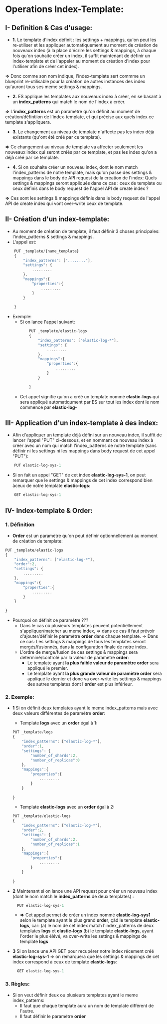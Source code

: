# Operations Index-Template:
## I- Definition & Cas d'usage:
- **1.** Le template d'index définit : les settings + mappings, qu'on peut les re-utiliser et les appliquer automatiquement 
au moment de création de nouveaux index (à la place d'écrire les settings & mappings,  à chaque fois qu'on souhaite créer un index, il suffit maintenant de définir un index-template et de l'appeler au moment de création d'index pour l'utiliser afin de créer cet index).

**=>** Donc comme son nom indique, l'index-template sert commme un blueprint re-utilisable pour la création de autres instances des index qu'auront tous ses meme settings & mappings.

- **2.** ES applique les templates aux nouveaux index à créer, en se basant à un **index_patterns** qui match le nom de l'index à créer.

**=>** L'**index_patterns** est un paramètre qu'on définit au moment de création/défintiion de l'index-template, et qui précise aux quels index ce template s'appliquera.

- **3.** Le changement au niveau de template n'affecte pas les index déjà existants (qu'ont été créé par ce template).

**=>** Ce changement au niveau de template va affecter seulement les nouveaux index qui seront créés par ce template, et pas les index qu'on a déjà créé par ce template.

- **4.** Si on souhaite créer un nouveau index, dont le nom match l'index_patterns de notre template, mais qu'on passe des settings & mappings dans le body de API request de la création de l'index: Quels settings & mappings seront appliqués dans ce cas : ceux de template ou ceux définis dans le body request de l'appel API de create index ?

**=>** Ces sont les settings & mappings définis dans le body request de l'appel API de create index qui vont over-write ceux de template.

## II- Création d'un index-template:
- Au moment de création de template, il faut définir 3 choses principales: l'index_patterns & settings & mappings.
- L'appel est:
```javascript
    PUT _template/{name_template}
    {
        "index_patterns": ["........"],
        "settings": {
            .........
        },
        "mappings":{
            "properties":{
                .........
            }
        }
         
    }
  ```
- Exemple:
  - Si on lance l'appel suivant:
    ```javascript
        PUT _template/elastic-logs
        {
            "index_patterns": ["elastic-log-*"],
            "settings": {
                .........
            },
            "mappings":{
                "properties":{
                    .........
                }
            }
            
        }
    ```
   - Cet appel signifie qu'on a créé un template nommé **elastic-logs** qui sera appliqué automatiqument par ES sur tout les index dont le nom commence par **elastic-log-**


## III- Application d'un index-template à des index:
- Afin d'appliquer un template déjà défini sur un nouveau index, il suffit de lancer l'appel "PUT" ci-dessous, et en nommant ce nouveau index à créer avec un nom qui match l'index_patterns de notre template (sans définir ni les settings ni les mappings dans body request de cet appel "PUT"):

```javascript
    PUT elastic-log-sys-1
```
- Si on fait un appel "GET" de cet index **elastic-log-sys-1**, on peut remarquer que le settings & mappings de cet index correspond bien àceux de notre template **elastic-logs**:
```javascript
    GET elastic-log-sys-1
```
## IV- Index-template & Order:
### 1. Définition
- **Order** est un paramètre qu'on peut définir optionnellement au moment de création de template:
```javascript
PUT _template/elastic-logs
{
    "index_patterns": ["elastic-log-*"],
    "order":2,
    "settings": {
        .........
    },
    "mappings":{
        "properties":{
            .........
        }
    }
            
}
```
- Pourquoi on définit ce paramètre ???
    - Dans le cas où plusieurs templates peuvent potentiellement s'appliquer/matcher au meme index, => dans ce cas il faut prévoir d'ajouter/définir le paramètre **order** dans chaque template.
    => Dans ce cas: Les settings & mappings de tous les templates seront mergés/fusionnés, dans la configuration finale de notre index.
    - L'ordre de merge/fusion de ces settings & mappings sera determiné/controlé par la valeur de paramètre **order**:
      - Le template ayant **la plus faible valeur de paramètre order** sera appliqué le premier.
      - Le template ayant **la plus grande valeur de paramètre order** sera appliqué le dernier et donc va over-write les settings & mappings des autres templates dont l'**order** est plus inférieur.
### 2. Exemple:
- **1** Si on définit deux templates ayant le meme index_patterns mais avec deux valeurs différentes de paramètre **order**:
    - Template **logs** avec un **order** égal à 1:
    ```javascript
    PUT _template/logs
    {
        "index_patterns": ["elastic-log-*"],
        "order":1,
        "settings": {
            "number_of_shards":2,
            "number_of_replicas":0
        },
        "mappings":{
            "properties":{
                .........
            }
        }
                
    }
    ```
    - Template **elastic-logs** avec un **order** égal à 2:
    ```javascript
    PUT _template/elastic-logs
    {
        "index_patterns": ["elastic-log-*"],
        "order":2,
        "settings": {
            "number_of_shards":2,
            "number_of_replicas":1
        },
        "mappings":{
            "properties":{
                .........
            }
        }
                
    }
    ```
- **2** Maintenant si on lance une API request pour créer un nouveau index (dont le nom match le **index_patterns** de deux templates) :
  ```javascript
    PUT elastic-log-sys-1
  ```
    - **=>** Cet appel permet de créer un index nommé **elastic-log-sys1** selon le template ayant le plus grand **order**, çàd le template **elastic-logs**, car: (a) le nom de cet index match l'index_patterns de deux templates **logs** et **elastic-logs** (b) le template **elastic-logs**, ayant l'order le plus élévé, va over-write les settings & mappings de template **logs**

- **3** Si on lance une API GET pour recupérer notre index récement créé **elastic-log-sys-1** => on remarquera que les settings & mappings de cet index  correspond à ceux de template  **elastic-logs**:
  ```javascript
    GET elastic-log-sys-1
  ```

### 3. Règles:
- Si on veut définir deux ou plusieurs templates ayant le meme index_patterns:
    - Il faut que chaque template aura un nom de template différent de l'autre.
    - Il faut définir le paramètre **order**
